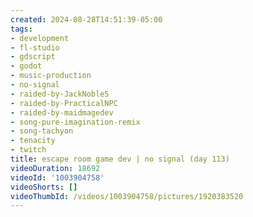 ```yaml
---
created: 2024-08-28T14:51:39-05:00
tags:
- development
- fl-studio
- gdscript
- godot
- music-production
- no-signal
- raided-by-JackNoble5
- raided-by-PracticalNPC
- raided-by-maidmagedev
- song-pure-imagination-remix
- song-tachyon
- tenacity
- twitch
title: escape room game dev | no signal (day 113)
videoDuration: 18692
videoId: '1003904758'
videoShorts: []
videoThumbId: /videos/1003904758/pictures/1920383520
---
```

